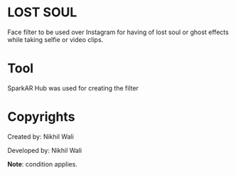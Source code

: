# LOST SOUL
Face filter to be used over Instagram for having of lost soul or ghost effects while taking selfie or video clips.

# Tool
SparkAR Hub was used for creating the filter

# Copyrights

Created by: Nikhil Wali

Developed by: Nikhil Wali

**Note**: condition applies.
